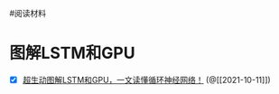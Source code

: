 
#阅读材料 

# 图解LSTM和GPU


- [x] [超生动图解LSTM和GPU，一文读懂循环神经网络！](https://mp.weixin.qq.com/s/MDFUuIKMexvlCzzR2BDNXA) (@[[2021-10-11]])